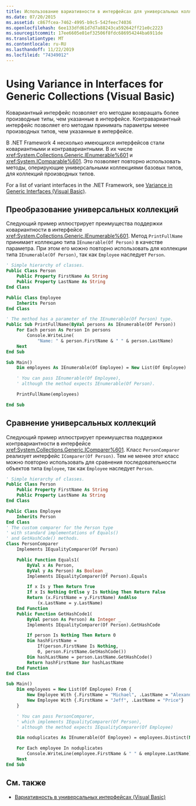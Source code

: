 ```yaml
---
title: Использование вариативности в интерфейсах для универсальных коллекций
ms.date: 07/20/2015
ms.assetid: c867fcea-7462-4995-b9c5-542feec74036
ms.openlocfilehash: 6ee133dfd61d7d7a88243ca592642ff21e0c2223
ms.sourcegitcommit: 17ee6605e01ef32506f8fdc686954244ba6911de
ms.translationtype: MT
ms.contentlocale: ru-RU
ms.lasthandoff: 11/22/2019
ms.locfileid: "74349012"
---
```

# <a name="using-variance-in-interfaces-for-generic-collections-visual-basic"></a>Using Variance in Interfaces for Generic Collections (Visual Basic)

Ковариантный интерфейс позволяет его методам возвращать более производные типы, чем указанные в интерфейсе. Контравариантный интерфейс позволяет его методам принимать параметры менее производных типов, чем указанные в интерфейсе.

В .NET Framework 4 несколько имеющихся интерфейсов стали ковариантными и контравариантными. В их числе <xref:System.Collections.Generic.IEnumerable%601> и <xref:System.IComparable%601>. Это позволяет повторно использовать методы, оперирующие универсальными коллекциями базовых типов, для коллекций производных типов.

For a list of variant interfaces in the .NET Framework, see [Variance in Generic Interfaces (Visual Basic)](../../../../visual-basic/programming-guide/concepts/covariance-contravariance/variance-in-generic-interfaces.md).

## <a name="converting-generic-collections"></a>Преобразование универсальных коллекций

Следующий пример иллюстрирует преимущества поддержки ковариантности в интерфейсе <xref:System.Collections.Generic.IEnumerable%601>. Метод `PrintFullName` принимает коллекцию типа `IEnumerable(Of Person)` в качестве параметра. При этом его можно повторно использовать для коллекции типа `IEnumerable(Of Person)`, так как `Employee` наследует `Person`.

```vb
' Simple hierarchy of classes.
Public Class Person
    Public Property FirstName As String
    Public Property LastName As String
End Class

Public Class Employee
    Inherits Person
End Class

' The method has a parameter of the IEnumerable(Of Person) type.
Public Sub PrintFullName(ByVal persons As IEnumerable(Of Person))
    For Each person As Person In persons
        Console.WriteLine(
            "Name: " & person.FirstName & " " & person.LastName)
    Next
End Sub

Sub Main()
    Dim employees As IEnumerable(Of Employee) = New List(Of Employee)

    ' You can pass IEnumerable(Of Employee),
    ' although the method expects IEnumerable(Of Person).

    PrintFullName(employees)

End Sub
```

## <a name="comparing-generic-collections"></a>Сравнение универсальных коллекций

Следующий пример иллюстрирует преимущества поддержки контрвариантности в интерфейсе <xref:System.Collections.Generic.IComparer%601>. Класс `PersonComparer` реализует интерфейс `IComparer(Of Person)`. Тем не менее этот класс можно повторно использовать для сравнения последовательности объектов типа `Employee`, так как `Employee` наследует `Person`.

```vb
' Simple hierarchy of classes.
Public Class Person
    Public Property FirstName As String
    Public Property LastName As String
End Class

Public Class Employee
    Inherits Person
End Class
' The custom comparer for the Person type
' with standard implementations of Equals()
' and GetHashCode() methods.
Class PersonComparer
    Implements IEqualityComparer(Of Person)

    Public Function Equals1(
        ByVal x As Person,
        ByVal y As Person) As Boolean _
        Implements IEqualityComparer(Of Person).Equals

        If x Is y Then Return True
        If x Is Nothing OrElse y Is Nothing Then Return False
        Return (x.FirstName = y.FirstName) AndAlso
            (x.LastName = y.LastName)
    End Function
    Public Function GetHashCode1(
        ByVal person As Person) As Integer _
        Implements IEqualityComparer(Of Person).GetHashCode

        If person Is Nothing Then Return 0
        Dim hashFirstName =
            If(person.FirstName Is Nothing,
            0, person.FirstName.GetHashCode())
        Dim hashLastName = person.LastName.GetHashCode()
        Return hashFirstName Xor hashLastName
    End Function
End Class

Sub Main()
    Dim employees = New List(Of Employee) From {
        New Employee With {.FirstName = "Michael", .LastName = "Alexander"},
        New Employee With {.FirstName = "Jeff", .LastName = "Price"}
    }

    ' You can pass PersonComparer,
    ' which implements IEqualityComparer(Of Person),
    ' although the method expects IEqualityComparer(Of Employee)

    Dim noduplicates As IEnumerable(Of Employee) = employees.Distinct(New PersonComparer())

    For Each employee In noduplicates
        Console.WriteLine(employee.FirstName & " " & employee.LastName)
    Next
End Sub
```

## <a name="see-also"></a>См. также

- [Вариативность в универсальных интерфейсах (Visual Basic)](../../../../visual-basic/programming-guide/concepts/covariance-contravariance/variance-in-generic-interfaces.md)

